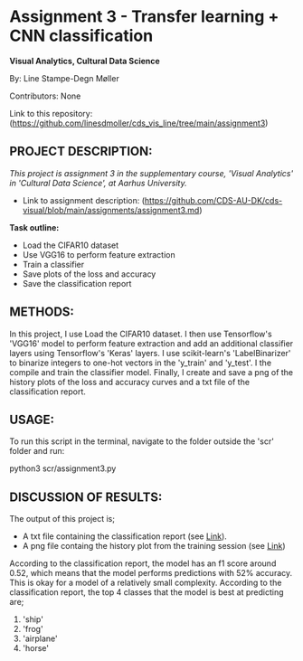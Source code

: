 # Assignment 3 - Transfer learning + CNN classification
**Visual Analytics, Cultural Data Science**

By: Line Stampe-Degn Møller

Contributors: None

Link to this repository: (https://github.com/linesdmoller/cds_vis_line/tree/main/assignment3)

## PROJECT DESCRIPTION:
*This project is assignment 3 in the supplementary course, 'Visual Analytics' in 'Cultural Data Science', at Aarhus University.*
- Link to assignment description: (https://github.com/CDS-AU-DK/cds-visual/blob/main/assignments/assignment3.md)

**Task outline:**
- Load the CIFAR10 dataset
- Use VGG16 to perform feature extraction
- Train a classifier
- Save plots of the loss and accuracy
- Save the classification report

## METHODS:
In this project, I use Load the CIFAR10 dataset. I then use Tensorflow's 'VGG16' model to perform feature extraction and add an additional classifier layers using Tensorflow's 'Keras' layers. I use scikit-learn's 'LabelBinarizer' to binarize integers to one-hot vectors in the 'y_train' and 'y_test'. I the compile and train the classifier model. Finally, I create and save a png of the history plots of the loss and accuracy curves and a txt file of the classification report.

## USAGE:

To run this script in the terminal, navigate to the folder outside the 'scr' folder and run:

python3 scr/assignment3.py

## DISCUSSION OF RESULTS:
The output of this project is;
- A txt file containing the classification report (see [Link](https://github.com/linesdmoller/cds_vis_line/blob/main/assignment3/out/cl_report.txt)).
- A png file containg the history plot from the training session (see [Link](https://github.com/linesdmoller/cds_vis_line/blob/main/assignment3/out/his_plt.png))

According to the classification report, the model has an f1 score around 0.52, which means that the model performs predictions with 52% accuracy. This is okay for a model of a relatively small complexity. According to the classification report, the top 4 classes that the model is best at predicting are;

1. 'ship'
2. 'frog'
3. 'airplane'
4. 'horse'

